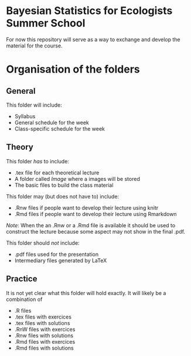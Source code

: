 # Bayesian Statistics for Ecologists Summer School

For now this repository will serve as a way to exchange and develop the material for the course.

# Organisation of the folders

## General
This folder will include:
  - Syllabus
  - General schedule for the week
  - Class-specific schedule for the week

## Theory
This folder *has* to include:
  - .tex file for each theoretical lecture
  - A folder called *Image* where a images will be stored
  - The basic files to build the class material

This folder may (but does not have to) include:
  - .Rnw files if people want to develop their lecture using knitr
  - .Rmd files if people want to develop their lecture using Rmarkdown

*Note*: When the an .Rnw or a .Rmd file is available it should be used to construct the lecture because some aspect may not show in the final .pdf.

This folder should *not* include:
  - .pdf files used for the presentation
  - Intermediary files generated by LaTeX

## Practice
It is not yet clear what this folder will hold exactly. It will likely be a combination of
  - .R files
  - .tex files with exercices
  - .tex files with solutions
  - .RnW files with exercices
  - .Rnw files with solutions
  - .Rmd files with exercices
  - .Rmd files with solutions
